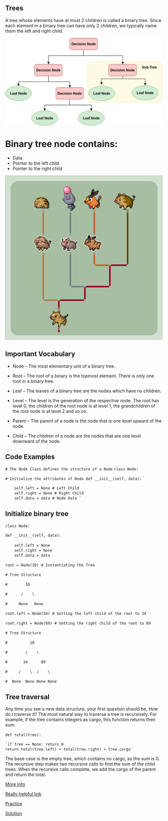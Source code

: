 ## Trees

A tree whose elements have at most 2 children is called a binary tree. Since each element in a 
binary tree can have only 2 children, we typically name them the left and right child.

![](tree.jpeg)

# Binary tree node contains:
- Data
- Pointer to the left child
- Pointer to the right child

![](poktree.png)


## Important Vocabulary


- Node – The most elementary unit of a binary tree.

- Root – The root of a binary is the topmost element. There is only one root in a binary tree.

- Leaf – The leaves of a binary tree are the nodes which have no children.

- Level – The level is the generation of the respective node. The root has level 0, the children of the root node is at level 1, the grandchildren of the root node is at level 2 and so on.

 - Parent – The parent of a node is the node that is one level upward of the node.

- Child – The children of a node are the nodes that are one level downward of the node.

## Code Examples

`# The Node Class defines the structure of a Node`
`class Node:`
   
`# Initialize the attributes of Node
    def __init__(self, data):`
`

       `self.left = None # Left Child
        self.right = None # Right Child
        self.data = data # Node Data `

## Initialize binary tree

`class Node:`

    def __init__(self, data):

        self.left = None
        self.right = None
        self.data = data

`root = Node(10) # Instantiating the Tree`

`# Tree Structure`

`#        10`

`#      /    \`

`#     None   None`

`root.left = Node(34) # Setting the left child of the root to 34`

`root.right = Node(89) # Setting the right child of the root to 89`

`# Tree Structure`

`#          10`

`#        /    \`

`#       34      89`

`#     /    \  /    \`

`#  None  None None None`

## Tree traversal 

Any time you see a new data structure, your first question should be, How do I traverse it? The most natural way to traverse a tree is recursively. For example, if the tree contains integers as cargo, this function returns their sum:

`def total(tree):`

    `if tree == None: return 0
    return total(tree.left) + total(tree.right) + tree.cargo`

The base case is the empty tree, which contains no cargo, so the sum is 0. The recursive step makes two recursive calls to find the sum of the child trees. When the recursive calls complete, we add the cargo of the parent and return the total.

[More Info](https://www.educative.io/edpresso/binary-trees-in-python)

[Really helpful link](https://medium.com/swlh/making-data-trees-in-python-3a3ceb050cfd)

[Practice](https://replit.com/@TammyNolasco/Treespractice)

[Solution](https://replit.com/@TammyNolasco/treessolution)
